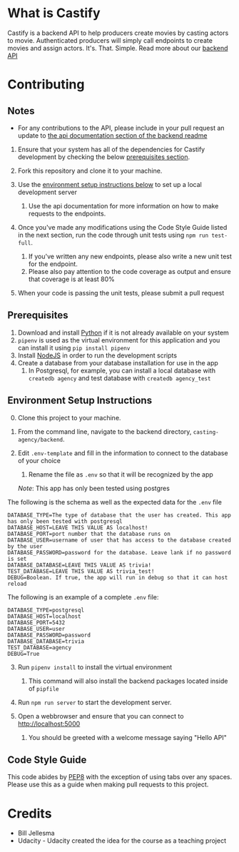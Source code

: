 # What is Castify

Castify is a backend API to help producers create movies by casting actors to movie. Authenticated producers will simply call endpoints to create movies and assign actors. It's. That. Simple. Read more about our [backend API](backend/readme.md) 

# Contributing

## Notes

* For any contributions to the API, please include in your pull request an update to [the api documentation section of the backend readme](backend/readme.md)

1. Ensure that your system has all of the dependencies for Castify development by checking the below [prerequisites section](#prerequisites).

2. Fork this repository and clone it to your machine.

3. Use the [environment setup instructions below](#setup) to set up a local development server
    1. Use the api documentation for more information on how to make requests to the endpoints.

4. Once you've made any modifications using the Code Style Guide listed in the next section, run the code through unit tests using `npm run test-full`.
    1. If you've written any new endpoints, please also write a new unit test for the endpoint.
    2. Please also pay attention to the code coverage as output and ensure that coverage is at least 80%
5. When your code is passing the unit tests, please submit a pull request

## Prerequisites

1. Download and install [Python](https://www.python.org/downloads/) if it is not already available on your system
2. `pipenv` is used as the virtual environment for this application and you can install it using `pip install pipenv`
3. Install [NodeJS](https://nodejs.org/en/download/) in order to run the development scripts
2. Create a database from your database installation for use in the app
    1. In Postgresql, for example, you can install a local database with `createdb agency` and test database with `createdb agency_test`

## Environment Setup Instructions

0. Clone this project to your machine.

1. From the command line, navigate to the backend directory, `casting-agency/backend`.

2. Edit `.env-template` and fill in the information to connect to the database of your choice
    1. Rename the file as `.env` so that it will be recognized by the app
    
    *Note*: This app has only been tested using postgres

The following is the schema as well as the expected data for the `.env` file
```
DATABASE_TYPE=The type of database that the user has created. This app has only been tested with postgresql
DATABASE_HOST=LEAVE THIS VALUE AS localhost!
DATABASE_PORT=port number that the database runs on
DATABASE_USER=username of user that has access to the database created by the user
DATABASE_PASSWORD=password for the database. Leave lank if no password is set
DATABASE_DATABASE=LEAVE THIS VALUE AS trivia!
TEST_DATABASE=LEAVE THIS VALUE AS trivia_test!
DEBUG=Boolean. If true, the app will run in debug so that it can host reload
```
The following is an example of a complete `.env` file:
```
DATABASE_TYPE=postgresql
DATABASE_HOST=localhost
DATABASE_PORT=5432
DATABASE_USER=user
DATABASE_PASSWORD=password
DATABASE_DATABASE=trivia
TEST_DATABASE=agency
DEBUG=True
```

3. Run `pipenv install` to install the virtual environment
    1. This command will also install the backend packages located inside of `pipfile`

5. Run `npm run server` to start the development server.

6. Open a webbrowser and ensure that you can connect to [http://localhost:5000](http://localhost:5000)
    1. You should be greeted with a welcome message saying "Hello API"

## Code Style Guide

This code abides by [PEP8](https://www.python.org/dev/peps/pep-0008/) with the exception of using tabs over any spaces. Please use this as a guide when making pull requests to this project.

# Credits

* Bill Jellesma
* Udacity - Udacity created the idea for the course as a teaching project
